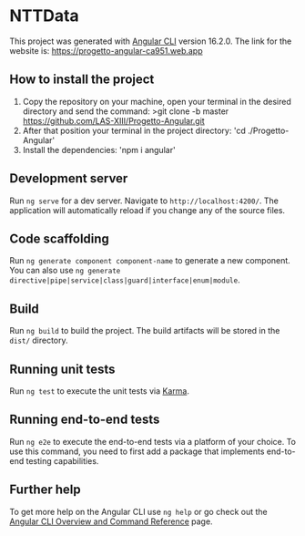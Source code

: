 # NTTData

This project was generated with [Angular CLI](https://github.com/angular/angular-cli) version 16.2.0.
The link for the website is: https://progetto-angular-ca951.web.app

## How to install the project

1. Copy the repository on your machine, open your terminal in the desired directory and send the command: >git clone -b master https://github.com/LAS-XIII/Progetto-Angular.git
2. After that position your terminal in the project directory: 'cd ./Progetto-Angular'
3. Install the dependencies: 'npm i angular'

## Development server

Run `ng serve` for a dev server. Navigate to `http://localhost:4200/`. The application will automatically reload if you change any of the source files.

## Code scaffolding

Run `ng generate component component-name` to generate a new component. You can also use `ng generate directive|pipe|service|class|guard|interface|enum|module`.

## Build

Run `ng build` to build the project. The build artifacts will be stored in the `dist/` directory.

## Running unit tests

Run `ng test` to execute the unit tests via [Karma](https://karma-runner.github.io).

## Running end-to-end tests

Run `ng e2e` to execute the end-to-end tests via a platform of your choice. To use this command, you need to first add a package that implements end-to-end testing capabilities.

## Further help

To get more help on the Angular CLI use `ng help` or go check out the [Angular CLI Overview and Command Reference](https://angular.io/cli) page.
